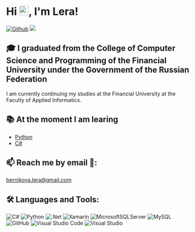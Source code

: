 # Hi <img src="https://media.giphy.com/media/hvRJCLFzcasrR4ia7z/giphy.gif" width="25px">, I'm Lera!

[![Github](https://img.shields.io/github/followers/BernikovaLera?label=Followers&color=brightgreen&style=for-the-badge)](https://github.com/BernikovaLera)
![](https://komarev.com/ghpvc/?username=BernikovaLera&color=brightgreen&style=for-the-badge)


## 🎓 I graduated from the College of Computer Science and Programming of the Financial University under the Government of the Russian Federation
I am currently continuing my studies at the Financial University at the Faculty of Applied Informatics.

## 📚 At the moment I am learing
- [Python](https://www.python.org/)
- [C#](https://dotnet.microsoft.com/en-us/languages/csharp)

## 📫 Reach me by email 📧: 
<bernikova.lera@gmail.com>

## 🛠 Languages and Tools:

<p>

![C#](https://img.shields.io/badge/c%23-%23239120.svg?style=for-the-badge&logo=c-sharp&logoColor=white)
![Python](https://img.shields.io/badge/python-3670A0?style=for-the-badge&logo=python&logoColor=ffdd54)
![.Net](https://img.shields.io/badge/.NET-5C2D91?style=for-the-badge&logo=.net&logoColor=white)
![Xamarin](https://img.shields.io/badge/Xamarin-3199DC?style=for-the-badge&logo=xamarin&logoColor=white)
![MicrosoftSQLServer](https://img.shields.io/badge/Microsoft%20SQL%20Sever-CC2927?style=for-the-badge&logo=microsoft%20sql%20server&logoColor=white)
![MySQL](https://img.shields.io/badge/mysql-%2300f.svg?style=for-the-badge&logo=mysql&logoColor=white)
![GitHub](https://img.shields.io/badge/github-%23121011.svg?style=for-the-badge&logo=github&logoColor=white)
![Visual Studio Code](https://img.shields.io/badge/Visual%20Studio%20Code-0078d7.svg?style=for-the-badge&logo=visual-studio-code&logoColor=white)
![Visual Studio](https://img.shields.io/badge/Visual%20Studio-5C2D91.svg?style=for-the-badge&logo=visual-studio&logoColor=white)

</p>

<br />

<!-- ## :trophy: My Github Stats: 

<div>
 <a href="https://github-readme-stats.vercel.app/api?username=BernikovaLera&theme=chartreuse-dark&show_icons=true">
  <img align="left" src="https://github-readme-stats.vercel.app/api?username=BernikovaLera&theme=chartreuse-dark&show_icons=true" />
</a>
 
<a href="https://github-readme-stats.vercel.app/api/top-langs/?username=BernikovaLera&theme=chartreuse-dark&show_icons=true">
  <img  align="left" src="https://github-readme-stats.vercel.app/api/top-langs/?username=BernikovaLera&theme=chartreuse-dark&show_icons=true" />
</a>
</div> -->

